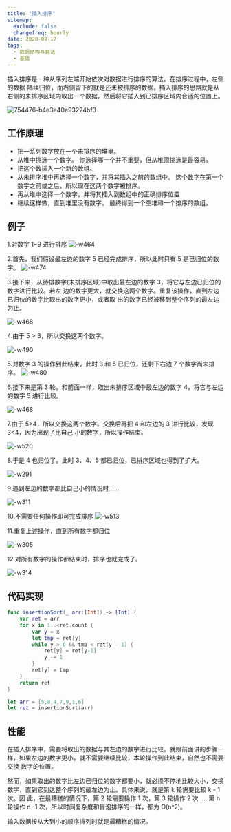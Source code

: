 ```yaml
---
title: "插入排序"
sitemap:
  exclude: false
  changefreq: hourly
date: 2020-08-17
tags:
  - 数据结构与算法
  - 基础
---
```


插入排序是一种从序列左端开始依次对数据进行排序的算法。在排序过程中，左侧的数据 陆续归位，而右侧留下的就是还未被排序的数据。插入排序的思路就是从右侧的未排序区域内取出一个数据，然后将它插入到已排序区域内合适的位置上。

![754476-b4e3e40e93224bf3](/imgs/754476-b4e3e40e93224bf3.gif)

## 工作原理

- 把一系列数字放在一个未排序的堆里。
- 从堆中挑选一个数字。 你选择哪一个并不重要，但从堆顶挑选是最容易。
- 把这个数插入一个新的数组。
- 从未排序堆中再选择一个数字，并将其插入之前的数组中。 这个数字在第一个数字之前或之后，所以现在这两个数字被排序。
- 再从堆中选择一个数字，并将其插入到数组中的正确排序位置
- 继续这样做，直到堆里没有数字。 最终得到一个空堆和一个排序的数组。

## 例子

1.对数字 1~9 进行排序
![-w464](/imgs/2020-08-14-15974187854474.png)

2.首先，我们假设最左边的数字 5 已经完成排序，所以此时只有 5 是已归位的数字。
![-w474](/imgs/2020-08-14-15974188214620.png)

3.接下来，从待排数字(未排序区域)中取出最左边的数字 3，将它与左边已归位的数字进行比较。若左 边的数字更大，就交换这两个数字。重复该操作，直到左边已归位的数字比取出的数字更小，或者取 出的数字已经被移到整个序列的最左边为止。

![-w468](/imgs/2020-08-14-15974188693718.png)

4.由于 5 > 3，所以交换这两个数字。

![-w490](/imgs/2020-08-14-15974189206263.png)

5.对数字 3 的操作到此结束。此时 3 和 5 已归位，还剩下右边 7 个数字尚未排序。
![-w480](/imgs/2020-08-14-15974189493112.png)

6.接下来是第 3 轮。和前面一样，取出未排序区域中最左边的数字 4，将它与左边的数字 5 进行比较。

![-w468](/imgs/2020-08-14-15974189965277.png)

7.由于 5>4，所以交换这两个数字。交换后再把 4 和左边的 3 进行比较，发现 3<4，因为出现了比自己 小的数字，所以操作结束。

![-w520](/imgs/2020-08-14-15974190358164.png)

8.于是 4 也归位了。此时 3、4、5 都已归位，已排序区域也得到了扩大。

![-w291](/imgs/2020-08-14-15974190933068.png)

9.遇到左边的数字都比自己小的情况时......

![-w311](/imgs/2020-08-14-15974191392409.png)

10.不需要任何操作即可完成排序
![-w513](/imgs/2020-08-14-15974191604605.png)

11.重复上述操作，直到所有数字都归位

![-w305](/imgs/2020-08-14-15974191942389.png)

12.对所有数字的操作都结束时，排序也就完成了。

![-w314](/imgs/2020-08-14-15974192214948.png)

## 代码实现

```swift
func insertionSort(_ arr:[Int]) -> [Int] {
    var ret = arr
    for x in 1..<ret.count {
        var y = x
        let tmp = ret[y]
        while y > 0 && tmp < ret[y - 1] {
            ret[y] = ret[y-1]
            y -= 1
        }
        ret[y] = tmp
    }
    return ret
}

let arr = [5,8,4,7,9,1,6]
let ret = insertionSort(arr)
```

## 性能

在插入排序中，需要将取出的数据与其左边的数字进行比较。就跟前面讲的步骤一 样，如果左边的数字更小，就不需要继续比较，本轮操作到此结束，自然也不需要交换 数字的位置。

然而，如果取出的数字比左边已归位的数字都要小，就必须不停地比较大小，交换 数字，直到它到达整个序列的最左边为止。具体来说，就是第 k 轮需要比较 k - 1 次。因 此，在最糟糕的情况下，第 2 轮需要操作 1 次，第 3 轮操作 2 次......第 n 轮操作 n -1 次，所以时间复杂度和冒泡排序的一样，都为 O(n^2)。

输入数据按从大到小的顺序排列时就是最糟糕的情况。

